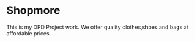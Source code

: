# Shopmore
This is my DPD Project work.
We offer quality clothes,shoes and bags at affordable prices.
